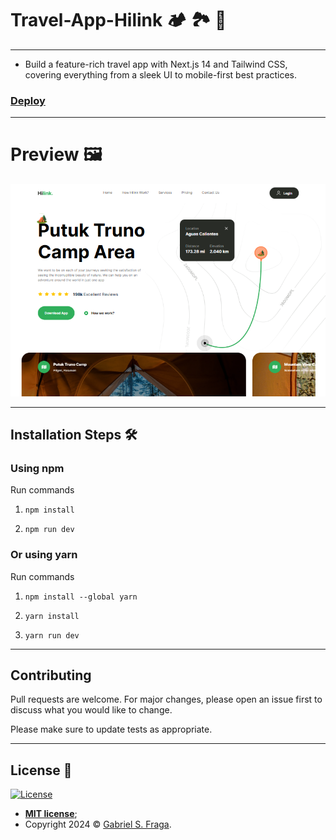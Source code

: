 # Travel-App-Hilink 🏕️ 🏞️ 🧭

---

- Build a feature-rich travel app with Next.js 14 and Tailwind CSS, covering everything from a sleek UI to mobile-first best practices.
  
### [Deploy](https://travel-app-web.netlify.app/)
---

# Preview 🖼️

![Template Screenshot](TemplateScreenshot.png?raw=true "Template Screenshot") 

---
## Installation Steps 🛠️

### Using npm

Run commands

1) ```npm install```

2) ```npm run dev```


### Or using yarn

Run commands 

1) ```npm install --global yarn```

2) ```yarn install```

3) ```yarn run dev```

---

## Contributing
Pull requests are welcome. For major changes, please open an issue first to discuss what you would like to change.

Please make sure to update tests as appropriate.

---

## License :memo:

[![License](http://img.shields.io/:license-mit-green.svg?style=flat-square)](http://badges.mit-license.org)

- **[MIT license](https://github.com/GabrielFraga962/NLW-IA/blob/main/LICENSE)**;
- Copyright 2024 © <a href="https://github.com/GabrielFraga962" target="_blank">Gabriel S. Fraga</a>.


